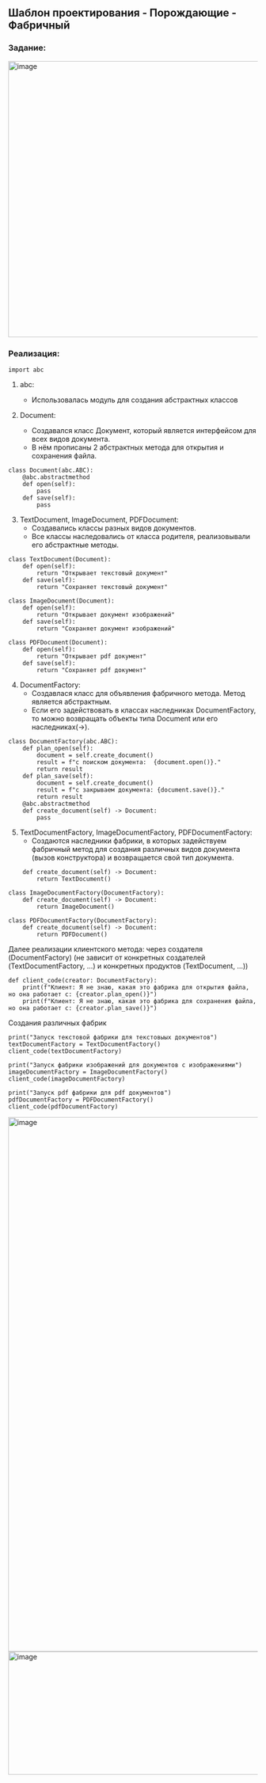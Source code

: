 ## Шаблон проектирования - Порождающие - Фабричный

### Задание: 

<img width="710" height="558" alt="image" src="https://github.com/user-attachments/assets/dfbf072b-d8b1-4711-a147-606dc4d55bf1" />

### Реализация: 

```
import abc
```
1. abc:
   * Использовалась модуль для создания абстрактных классов

2. Document:
   * Создавался класс Документ, который является интерфейсом для всех видов документа.
   * В нём прописаны 2 абстрактных метода для открытия и сохранения файла.
```
class Document(abc.ABC):
    @abc.abstractmethod
    def open(self):
        pass
    def save(self):
        pass
```
3. TextDocument, ImageDocument, PDFDocument:
   * Cоздавались классы разных видов документов.
   * Все классы наследовались от класса родителя, реализовывали его абстрактные методы.
```
class TextDocument(Document):
    def open(self):
        return "Открывает текстовый документ"
    def save(self):
        return "Сохраняет текстовый документ"

class ImageDocument(Document):
    def open(self):
        return "Открывает документ изображений"
    def save(self):
        return "Сохраняет документ изображений"

class PDFDocument(Document):
    def open(self):
        return "Открывает pdf документ"
    def save(self):
        return "Сохраняет pdf документ"
```
4. DocumentFactory:
   * Создавлася класс для объявления фабричного метода. Метод является абстрактным.
   * Если его задействовать в классах наследниках DocumentFactory, то можно возвращать объекты типа Document или его наследниках(->).
```
class DocumentFactory(abc.ABC):
    def plan_open(self):
        document = self.create_document()
        result = f"с поиском документа:  {document.open()}."
        return result
    def plan_save(self):
        document = self.create_document()
        result = f"с закрываем документа: {document.save()}."
        return result
    @abc.abstractmethod
    def create_document(self) -> Document:
        pass
```
5. TextDocumentFactory, ImageDocumentFactory, PDFDocumentFactory:
   * Создаются наследники фабрики, в которых задействуем фабричный метод для создания различных видов документа (вызов конструктора) и возвращается свой тип документа.
```
    def create_document(self) -> Document:
        return TextDocument()

class ImageDocumentFactory(DocumentFactory):
    def create_document(self) -> Document:
        return ImageDocument()

class PDFDocumentFactory(DocumentFactory):
    def create_document(self) -> Document:
        return PDFDocument()
```
Далее реализации клиентского метода: через создателя (DocumentFactory) (не зависит от конкретных создателей (TextDocumentFactory, ...) и конкретных продуктов (TextDocument, ...))
```
def client_code(creator: DocumentFactory):
    print(f"Клиент: Я не знаю, какая это фабрика для открытия файла, но она работает с: {creator.plan_open()}")
    print(f"Клиент: Я не знаю, какая это фабрика для сохранения файла, но она работает с: {creator.plan_save()}")
```
Создания различных фабрик
```
print("Запуск текстовой фабрики для текстовыых документов")
textDocumentFactory = TextDocumentFactory()
client_code(textDocumentFactory)

print("Запуск фабрики изображений для документов с изображениями")
imageDocumentFactory = ImageDocumentFactory()
client_code(imageDocumentFactory)

print("Запуск pdf фабрики для pdf документов")
pdfDocumentFactory = PDFDocumentFactory()
client_code(pdfDocumentFactory)
```
<img width="1920" height="1080" alt="image" src="https://github.com/user-attachments/assets/8182b7bf-362a-4a9b-8958-c6aa27642093" />

<img width="1088" height="249" alt="image" src="https://github.com/user-attachments/assets/9e363aa8-55a4-4edd-af62-0f4fa6dd4daf" />

